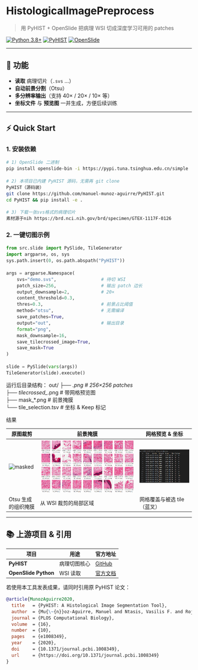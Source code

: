 # HistologicalImagePreprocess
> 用 PyHIST + OpenSlide 把病理 WSI 切成深度学习可用的 patches

[![Python 3.8+](https://img.shields.io/badge/Python-3.8+-blue.svg)](https://www.python.org/downloads/)
[![PyHIST](https://img.shields.io/badge/PyHIST-v1.0-green.svg)](https://github.com/manuel-munoz-aguirre/PyHIST)
[![OpenSlide](https://img.shields.io/badge/OpenSlide-Python-1.4.2-orange.svg)](https://openslide.org/api/python/)

---

## 🎯 功能
- **读取** 病理切片（`.svs` ...）  
- **自动前景分割**（Otsu）  
- **多分辨率输出**（支持 40× / 20× / 10× 等）  
- **坐标文件** 与 **预览图** 一并生成，方便后续训练

---

## ⚡ Quick Start
### 1. 安装依赖
```bash
# 1) OpenSlide 二进制
pip install openslide-bin -i https://pypi.tuna.tsinghua.edu.cn/simple

# 2) 本项目已内建 PyHIST 源码，无需再 git clone
PyHIST（源码装）
git clone https://github.com/manuel-munoz-aguirre/PyHIST.git
cd PyHIST && pip install -e .

# 3) 下载一张svs格式的病理切片
素材源于nih https://brd.nci.nih.gov/brd/specimen/GTEX-1117F-0126
```

### 2. 一键切图示例

```python
from src.slide import PySlide, TileGenerator
import argparse, os, sys
sys.path.insert(0, os.path.abspath("PyHIST"))

args = argparse.Namespace(
    svs="demo.svs",                 # 待切 WSI
    patch_size=256,                 # 输出 patch 边长
    output_downsample=2,            # 20×
    content_threshold=0.3,
    thres=0.3,                      # 前景占比阈值
    method="otsu",                  # 无需编译
    save_patches=True,
    output="out",                   # 输出目录
    format="png",
    mask_downsample=16,
    save_tilecrossed_image=True,
    save_mask=True
)

slide = PySlide(vars(args))
TileGenerator(slide).execute()

```
运行后目录结构：
out/
├── *.png               # 256×256 patches  
├── tilecrossed_*.png   # 带网格预览图  
├── mask_*.png          # 前景掩膜  
└── tile_selection.tsv  # 坐标 & Keep 标记  


结果

| 原图裁剪 | 前景掩膜 | 网格预览 & 坐标 |
|---|---|---|
| ![masked](out/img/masked.png) | ![crop](out/img/crop.png) | ![tile_cross](out/img/title_selection.png) |
| Otsu 生成的组织掩膜 | 从 WSI 裁剪的局部区域 | 网格覆盖与被选 tile（蓝叉） |

---

## 📚 上游项目 & 引用

| 项目 | 用途 | 官方地址 |
|---|---|---|
| **PyHIST** | 病理切图核心 | [GitHub](https://github.com/manuel-munoz-aguirre/PyHIST) |
| **OpenSlide Python** | WSI 读取 | [官方文档](https://openslide.org/api/python/) |


若使用本工具发表成果，请同时引用原 PyHIST 论文：

```bibtex
@article{MunozAguirre2020,
  title   = {PyHIST: A Histological Image Segmentation Tool},
  author  = {Mu{\~{n}}oz-Aguirre, Manuel and Ntasis, Vasilis F. and Rojas, Santiago and Guig{\'{o}}, Roderic},
  journal = {PLOS Computational Biology},
  volume  = {16},
  number  = {10},
  pages   = {e1008349},
  year    = {2020},
  doi     = {10.1371/journal.pcbi.1008349},
  url     = {https://doi.org/10.1371/journal.pcbi.1008349}
}